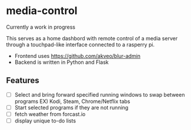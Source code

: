 # media-control
Currently a work in progress

This serves as a home dashbord with remote control of a media server through a touchpad-like interface connected to a rasperry pi. 

- Frontend uses https://github.com/akveo/blur-admin
- Backend is written in Python and Flask

## Features

- [ ] Select and bring forward specified running windows to swap between programs
      EX) Kodi, Steam, Chrome/Netflix tabs
- [ ] Start selected programs if they are not running
- [ ] fetch weather from forcast.io
- [ ] display unique to-do lists

